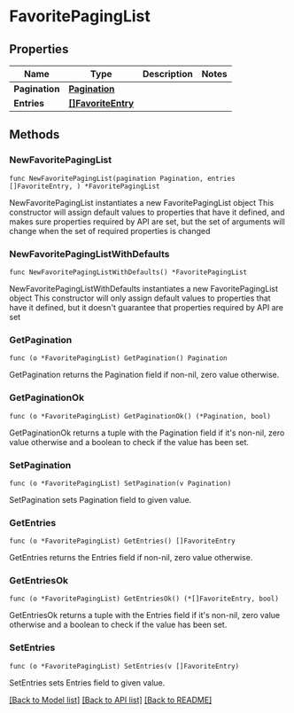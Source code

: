 # FavoritePagingList

## Properties

Name | Type | Description | Notes
------------ | ------------- | ------------- | -------------
**Pagination** | [**Pagination**](Pagination.md) |  | 
**Entries** | [**[]FavoriteEntry**](FavoriteEntry.md) |  | 

## Methods

### NewFavoritePagingList

`func NewFavoritePagingList(pagination Pagination, entries []FavoriteEntry, ) *FavoritePagingList`

NewFavoritePagingList instantiates a new FavoritePagingList object
This constructor will assign default values to properties that have it defined,
and makes sure properties required by API are set, but the set of arguments
will change when the set of required properties is changed

### NewFavoritePagingListWithDefaults

`func NewFavoritePagingListWithDefaults() *FavoritePagingList`

NewFavoritePagingListWithDefaults instantiates a new FavoritePagingList object
This constructor will only assign default values to properties that have it defined,
but it doesn't guarantee that properties required by API are set

### GetPagination

`func (o *FavoritePagingList) GetPagination() Pagination`

GetPagination returns the Pagination field if non-nil, zero value otherwise.

### GetPaginationOk

`func (o *FavoritePagingList) GetPaginationOk() (*Pagination, bool)`

GetPaginationOk returns a tuple with the Pagination field if it's non-nil, zero value otherwise
and a boolean to check if the value has been set.

### SetPagination

`func (o *FavoritePagingList) SetPagination(v Pagination)`

SetPagination sets Pagination field to given value.


### GetEntries

`func (o *FavoritePagingList) GetEntries() []FavoriteEntry`

GetEntries returns the Entries field if non-nil, zero value otherwise.

### GetEntriesOk

`func (o *FavoritePagingList) GetEntriesOk() (*[]FavoriteEntry, bool)`

GetEntriesOk returns a tuple with the Entries field if it's non-nil, zero value otherwise
and a boolean to check if the value has been set.

### SetEntries

`func (o *FavoritePagingList) SetEntries(v []FavoriteEntry)`

SetEntries sets Entries field to given value.



[[Back to Model list]](../README.md#documentation-for-models) [[Back to API list]](../README.md#documentation-for-api-endpoints) [[Back to README]](../README.md)


